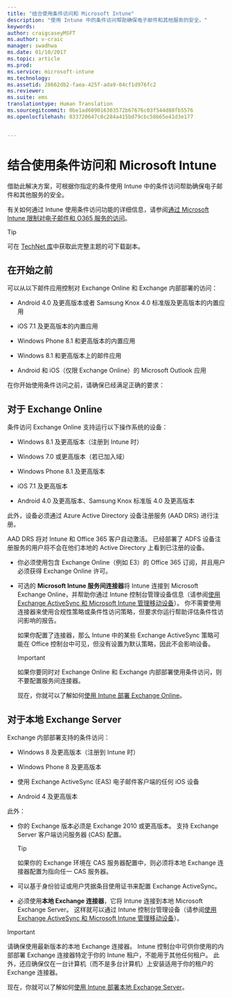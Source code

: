 ```yaml
---
title: "结合使用条件访问和 Microsoft Intune"
description: "使用 Intune 中的条件访问帮助确保电子邮件和其他服务的安全。"
keywords: 
author: craigcaseyMSFT
ms.author: v-craic
manager: swadhwa
ms.date: 01/10/2017
ms.topic: article
ms.prod: 
ms.service: microsoft-intune
ms.technology: 
ms.assetid: 28662db2-faea-425f-ada9-04cf1d976fc2
ms.reviewer: 
ms.suite: ems
translationtype: Human Translation
ms.sourcegitcommit: 0be1ad609016303572b67676c03f544d88fb5576
ms.openlocfilehash: 033720647c8c284a415bd79cbc58b65e41d3e177


---
```


# <a name="use-conditional-access-with-microsoft-intune"></a>结合使用条件访问和 Microsoft Intune
借助此解决方案，可根据你指定的条件使用 Intune 中的条件访问帮助确保电子邮件和其他服务的安全。

有关如何通过 Intune 使用条件访问功能的详细信息，请参阅[通过 Microsoft Intune 限制对电子邮件和 O365 服务的访问](/intune/deploy-use/restrict-access-to-email-and-o365-services-with-microsoft-intune)。

> [!TIP]
> 可在 [TechNet 库](https://gallery.technet.microsoft.com/protect-company-data-and-8c5e08b4)中获取此完整主题的可下载副本。

## <a name="before-you-begin"></a>在开始之前
可以从以下邮件应用控制对 Exchange Online 和 Exchange 内部部署的访问：

-   Android 4.0 及更高版本或者 Samsung Knox 4.0 标准版及更高版本的内置应用

-   iOS 7.1 及更高版本的内置应用

-   Windows Phone 8.1 和更高版本的内置应用

-   Windows 8.1 和更高版本上的邮件应用

-   Android 和 iOS（仅限 Exchange Online）的 Microsoft Outlook 应用

在你开始使用条件访问之前，请确保已经满足正确的要求：

## <a name="for-exchange-online"></a>对于 Exchange Online
条件访问 Exchange Online 支持运行以下操作系统的设备：

-   Windows 8.1 及更高版本（注册到 Intune 时）

-   Windows 7.0 或更高版本（若已加入域）

-   Windows Phone 8.1 及更高版本

-   iOS 7.1 及更高版本

-   Android 4.0 及更高版本、Samsung Knox 标准版 4.0 及更高版本

此外，设备必须通过 Azure Active Directory 设备注册服务 (AAD DRS) 进行注册。

AAD DRS 将对 Intune 和 Office 365 客户自动激活。 已经部署了 ADFS 设备注册服务的用户将不会在他们本地的 Active Directory 上看到已注册的设备。

-   你必须使用包含 Exchange Online（例如 E3）的 Office 365 订阅，并且用户必须获得 Exchange Online 许可。

-   可选的 **Microsoft Intune 服务间连接器**将 Intune 连接到 Microsoft Exchange Online，并帮助你通过 Intune 控制台管理设备信息（请参阅[使用 Exchange ActiveSync 和 Microsoft Intune 管理移动设备](/intune/deploy-use/mobile-device-management-with-exchange-activesync-and-microsoft-intune)）。 你不需要使用连接器来使用合规性策略或条件性访问策略，但要求你运行帮助评估条件性访问影响的报告。

    如果你配置了连接器，那么 Intune 中的某些 Exchange ActiveSync 策略可能在 Office 控制台中可见，但没有设置为默认策略，因此不会影响设备。

    > [!IMPORTANT]
    > 如果你要同时对 Exchange Online 和 Exchange 内部部署使用条件访问，则不要配置服务间连接器。

    现在，你就可以了解如何[使用 Intune 部署 Exchange Online](conditional-access-intune-exchange-online.md)。

## <a name="for-exchange-server-on-premises"></a>对于本地 Exchange Server
Exchange 内部部署支持的条件访问：

-   Windows 8 及更高版本（注册到 Intune 时）

-   Windows Phone 8 及更高版本

-   使用 Exchange ActiveSync (EAS) 电子邮件客户端的任何 iOS 设备

-   Android 4 及更高版本

此外：

-   你的 Exchange 版本必须是 Exchange 2010 或更高版本。 支持 Exchange Server 客户端访问服务器 (CAS) 配置。

    > [!TIP]
    > 如果你的 Exchange 环境在 CAS 服务器配置中，则必须将本地 Exchange 连接器配置为指向任一 CAS 服务器。

-   可以基于身份验证或用户凭据条目使用证书来配置 Exchange ActiveSync。

-   必须使用**本地 Exchange 连接器**，它将 Intune 连接到本地 Microsoft Exchange Server。 这样就可以通过 Intune 控制台管理设备（请参阅[使用 Exchange ActiveSync 和 Microsoft Intune 管理移动设备](/intune/deploy-use/mobile-device-management-with-exchange-activesync-and-microsoft-intune)）。

  > [!IMPORTANT]
> 请确保使用最新版本的本地 Exchange 连接器。 Intune 控制台中可供你使用的内部部署 Exchange 连接器特定于你的 Intune 租户，不能用于其他任何租户。 此外，还应确保仅在一台计算机（而不是多台计算机）上安装适用于你的租户的 Exchange 连接器。

  现在，你就可以了解如何[使用 Intune 部署本地 Exchange Server](conditional-access-intune-exchange.md)。



<!--HONumber=Jan17_HO2-->


